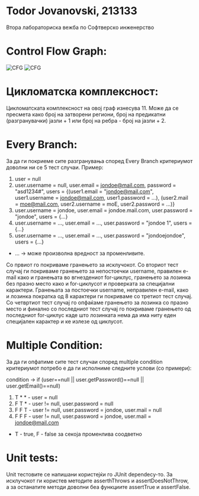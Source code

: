 # Todor Jovanovski, 213133

Втора лабораториска вежба по Софтверско инженерство

# Control Flow Graph:

  ![CFG](https://github.com/todorjovanovski/SI_2023_lab2_213133/assets/116504673/52b80b69-f922-4eb3-9f99-882b5a830999)
  ![CFG](https://github.com/todorjovanovski/SI_2023_lab2_213133/assets/116504673/a120055c-6bc4-40e1-995b-99c396c83a4a)

# Цикломатска комплексност:

Цикломатската комплексност на овој граф изнесува 11. Може да се пресмета како број на затворени региони, број на предикатни (разгранувачки) јазли + 1 или број на ребра - број на јазли + 2.

# Every Branch:

За да ги покриеме сите разгранувања според Every Branch критериумот доволни ни се 5 тест случаи. Пример:
  1. user = null
  2. user.username = null, user.email = jondoe@mail.com, password = "asd1234#", users = {(user1.email = "jondoe@mail.com", user1.username = jondoe@mail.com, user1.password = ...), (user2.mail = moe@mail.com,          user2.username = moE, user2.password = ...)}
  3. user.username = jondoe, user.email = jondoe.mail.com, user.password = "jondoe", users = {...}
  4. user.username = ..., user.email = ..., user.password = "jondoe 1", users = {...}
  5. user.username = ..., user.email = ..., user.password = "jondoejondoe", users = {...}

* ... -> може произволна вредност за променливите.

Со првиот го покриваме гранењето за исклучокот. Со вториот тест случај ги покриваме гранењето за непостоечки username, правилен е-mail како и гранењата во вгнездениот for-циклус, гранењето за лозинка без празно место како и for-циклусот и проверката за специјални карактери. Гранењата за постоечки username, неправилен e-mail, како и лозинка пократка од 8 карактери ги покриваме со третиот тест случај. Со четвртиот тест случај го опфаќаме гранењето за лозинка со празно место и финално со последниот тест случај го покриваме гранењето од последниот for-циклус каде што лозинката нема да има ниту еден специјален карактер и ке излезе од циклусот.


# Multiple Condition:

За да ги опфатиме сите тест случаи според multiple condition критериумот потребо е да ги исполниме следните услови (со примери):

  condition -> if (user==null || user.getPassword()==null || user.getEmail()==null)
  
1. Т * * - user = null
2. F T * - user != null, user.password = null
3. F F T - user != null, user.password = jondoe, user.mail = null
4. F F F - user != null, user.password = jondoe, user.mail = jondoe@mail.com

* T - true, F - false за секоја променлива соодветно

# Unit tests:

Unit тестовите се напишани користејќи го ЈUnit dependecу-то. За исклучокот ги користев методите asserthThrows и assertDoesNotThrow, а за останатите методи доволни беа функциите assertTrue и assertFalse.
